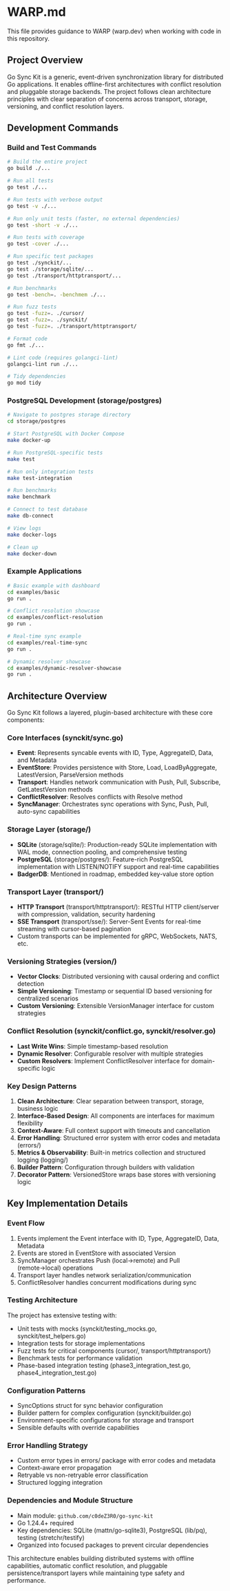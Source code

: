 # WARP.md

This file provides guidance to WARP (warp.dev) when working with code in this repository.

## Project Overview

Go Sync Kit is a generic, event-driven synchronization library for distributed Go applications. It enables offline-first architectures with conflict resolution and pluggable storage backends. The project follows clean architecture principles with clear separation of concerns across transport, storage, versioning, and conflict resolution layers.

## Development Commands

### Build and Test Commands

```bash
# Build the entire project
go build ./...

# Run all tests
go test ./...

# Run tests with verbose output
go test -v ./...

# Run only unit tests (faster, no external dependencies)
go test -short -v ./...

# Run tests with coverage
go test -cover ./...

# Run specific test packages
go test ./synckit/...
go test ./storage/sqlite/...
go test ./transport/httptransport/...

# Run benchmarks
go test -bench=. -benchmem ./...

# Run fuzz tests
go test -fuzz=. ./cursor/
go test -fuzz=. ./synckit/
go test -fuzz=. ./transport/httptransport/

# Format code
go fmt ./...

# Lint code (requires golangci-lint)
golangci-lint run ./...

# Tidy dependencies
go mod tidy
```

### PostgreSQL Development (storage/postgres)

```bash
# Navigate to postgres storage directory
cd storage/postgres

# Start PostgreSQL with Docker Compose
make docker-up

# Run PostgreSQL-specific tests
make test

# Run only integration tests
make test-integration

# Run benchmarks
make benchmark

# Connect to test database
make db-connect

# View logs
make docker-logs

# Clean up
make docker-down
```

### Example Applications

```bash
# Basic example with dashboard
cd examples/basic
go run .

# Conflict resolution showcase
cd examples/conflict-resolution
go run .

# Real-time sync example
cd examples/real-time-sync
go run .

# Dynamic resolver showcase
cd examples/dynamic-resolver-showcase
go run .
```

## Architecture Overview

Go Sync Kit follows a layered, plugin-based architecture with these core components:

### Core Interfaces (synckit/sync.go)

- **Event**: Represents syncable events with ID, Type, AggregateID, Data, and Metadata
- **EventStore**: Provides persistence with Store, Load, LoadByAggregate, LatestVersion, ParseVersion methods
- **Transport**: Handles network communication with Push, Pull, Subscribe, GetLatestVersion methods  
- **ConflictResolver**: Resolves conflicts with Resolve method
- **SyncManager**: Orchestrates sync operations with Sync, Push, Pull, auto-sync capabilities

### Storage Layer (storage/)

- **SQLite** (storage/sqlite/): Production-ready SQLite implementation with WAL mode, connection pooling, and comprehensive testing
- **PostgreSQL** (storage/postgres/): Feature-rich PostgreSQL implementation with LISTEN/NOTIFY support and real-time capabilities
- **BadgerDB**: Mentioned in roadmap, embedded key-value store option

### Transport Layer (transport/)

- **HTTP Transport** (transport/httptransport/): RESTful HTTP client/server with compression, validation, security hardening
- **SSE Transport** (transport/sse/): Server-Sent Events for real-time streaming with cursor-based pagination
- Custom transports can be implemented for gRPC, WebSockets, NATS, etc.

### Versioning Strategies (version/)

- **Vector Clocks**: Distributed versioning with causal ordering and conflict detection
- **Simple Versioning**: Timestamp or sequential ID based versioning for centralized scenarios
- **Custom Versioning**: Extensible VersionManager interface for custom strategies

### Conflict Resolution (synckit/conflict.go, synckit/resolver.go)

- **Last Write Wins**: Simple timestamp-based resolution
- **Dynamic Resolver**: Configurable resolver with multiple strategies
- **Custom Resolvers**: Implement ConflictResolver interface for domain-specific logic

### Key Design Patterns

1. **Clean Architecture**: Clear separation between transport, storage, business logic
2. **Interface-Based Design**: All components are interfaces for maximum flexibility
3. **Context-Aware**: Full context support with timeouts and cancellation
4. **Error Handling**: Structured error system with error codes and metadata (errors/)
5. **Metrics & Observability**: Built-in metrics collection and structured logging (logging/)
6. **Builder Pattern**: Configuration through builders with validation
7. **Decorator Pattern**: VersionedStore wraps base stores with versioning logic

## Key Implementation Details

### Event Flow
1. Events implement the Event interface with ID, Type, AggregateID, Data, Metadata
2. Events are stored in EventStore with associated Version
3. SyncManager orchestrates Push (local→remote) and Pull (remote→local) operations
4. Transport layer handles network serialization/communication
5. ConflictResolver handles concurrent modifications during sync

### Testing Architecture
The project has extensive testing with:
- Unit tests with mocks (synckit/testing_mocks.go, synckit/test_helpers.go)
- Integration tests for storage implementations
- Fuzz tests for critical components (cursor/, transport/httptransport/)
- Benchmark tests for performance validation
- Phase-based integration testing (phase3_integration_test.go, phase4_integration_test.go)

### Configuration Patterns
- SyncOptions struct for sync behavior configuration
- Builder pattern for complex configuration (synckit/builder.go)
- Environment-specific configurations for storage and transport
- Sensible defaults with override capabilities

### Error Handling Strategy
- Custom error types in errors/ package with error codes and metadata
- Context-aware error propagation
- Retryable vs non-retryable error classification
- Structured logging integration

### Dependencies and Module Structure
- Main module: `github.com/c0deZ3R0/go-sync-kit`
- Go 1.24.4+ required
- Key dependencies: SQLite (mattn/go-sqlite3), PostgreSQL (lib/pq), testing (stretchr/testify)
- Organized into focused packages to prevent circular dependencies

This architecture enables building distributed systems with offline capabilities, automatic conflict resolution, and pluggable persistence/transport layers while maintaining type safety and performance.
